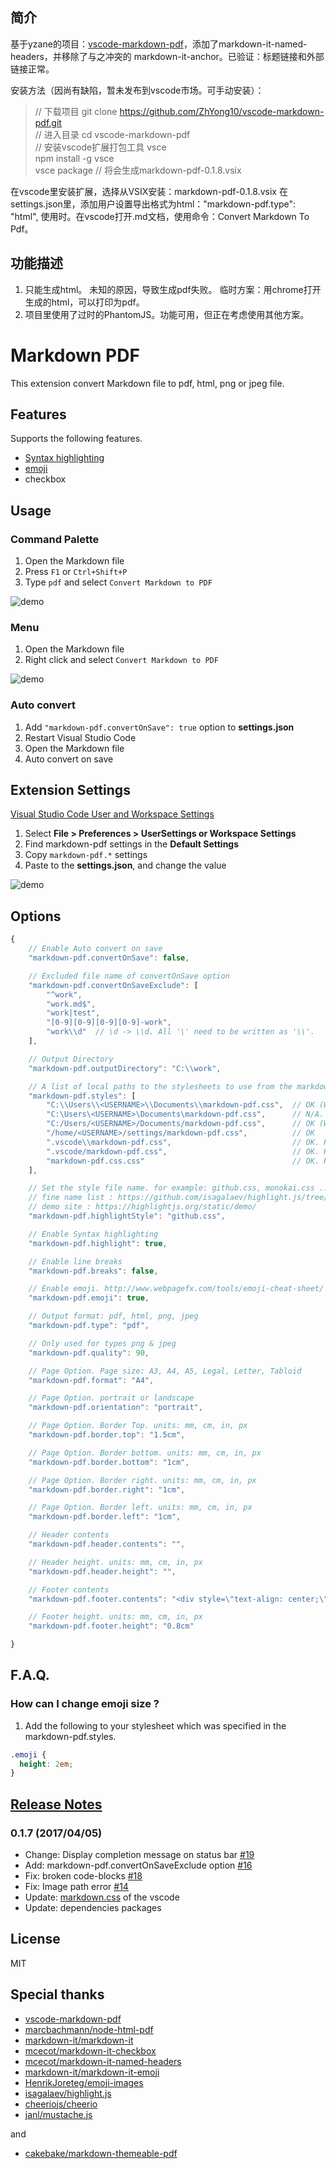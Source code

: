 ## 简介

基于yzane的项目：[vscode-markdown-pdf](https://github.com/yzane/vscode-markdown-pdf)，添加了markdown-it-named-headers，并移除了与之冲突的 markdown-it-anchor。已验证：标题链接和外部链接正常。

安装方法（因尚有缺陷，暂未发布到vscode市场。可手动安装）：
> // 下载项目
> git clone https://github.com/ZhYong10/vscode-markdown-pdf.git <br>
> // 进入目录
> cd vscode-markdown-pdf <br>
> // 安装vscode扩展打包工具 vsce <br>
> npm install -g vsce <br>
> vsce package // 将会生成markdown-pdf-0.1.8.vsix <br>

在vscode里安装扩展，选择从VSIX安装：markdown-pdf-0.1.8.vsix
在settings.json里，添加用户设置导出格式为html："markdown-pdf.type": "html",
使用时。在vscode打开.md文档，使用命令：Convert Markdown To Pdf。

## 功能描述

1. 只能生成html。
未知的原因，导致生成pdf失败。
临时方案：用chrome打开生成的html，可以打印为pdf。
2. 项目里使用了过时的PhantomJS。功能可用，但正在考虑使用其他方案。

# Markdown PDF

This extension convert Markdown file to pdf, html, png or jpeg file.

## Features

Supports the following features.
* [Syntax highlighting](https://highlightjs.org/static/demo/)
* [emoji](http://www.webpagefx.com/tools/emoji-cheat-sheet/)
* checkbox

## Usage

### Command Palette

1. Open the Markdown file
1. Press `F1` or `Ctrl+Shift+P`
1. Type `pdf` and select `Convert Markdown to PDF`

![demo](https://raw.githubusercontent.com/yzane/vscode-markdown-pdf/master/images/usage1.gif)

### Menu

1. Open the Markdown file
1. Right click and select `Convert Markdown to PDF`

![demo](https://raw.githubusercontent.com/yzane/vscode-markdown-pdf/master/images/usage2.gif)

### Auto convert

1. Add `"markdown-pdf.convertOnSave": true` option to **settings.json**
1. Restart Visual Studio Code
1. Open the Markdown file
1. Auto convert on save

## Extension Settings

[Visual Studio Code User and Workspace Settings](https://code.visualstudio.com/docs/customization/userandworkspace)

1. Select **File > Preferences > UserSettings or Workspace Settings**
1. Find markdown-pdf settings in the **Default Settings**
1. Copy `markdown-pdf.*` settings
1. Paste to the **settings.json**, and change the value

![demo](https://raw.githubusercontent.com/yzane/vscode-markdown-pdf/master/images/settings.gif)

## Options

```javascript
{
	// Enable Auto convert on save
	"markdown-pdf.convertOnSave": false,

	// Excluded file name of convertOnSave option
	"markdown-pdf.convertOnSaveExclude": [
		"^work",
		"work.md$",
		"work|test",
		"[0-9][0-9][0-9][0-9]-work",
		"work\\d"  // \d -> \\d. All '\' need to be written as '\\'.
	],

	// Output Directory
	"markdown-pdf.outputDirectory": "C:\\work",

	// A list of local paths to the stylesheets to use from the markdown-pdf
	"markdown-pdf.styles": [
		"C:\\Users\\<USERNAME>\\Documents\\markdown-pdf.css",  // OK (Windows)
		"C:\Users\<USERNAME>\Documents\markdown-pdf.css",      // N/A. All '\' need to be written as '\\'. (Windows)
		"C:/Users/<USERNAME>/Documents/markdown-pdf.css",      // OK (Windows)
		"/home/<USERNAME>/settings/markdown-pdf.css",          // OK
		".vscode\\markdown-pdf.css",                           // OK. Relative path (Windows)
		".vscode/markdown-pdf.css",                            // OK. Relative path
		"markdown-pdf.css.css"                                 // OK. Relative path
	],

	// Set the style file name. for example: github.css, monokai.css ...
	// fine name list : https://github.com/isagalaev/highlight.js/tree/master/src/styles
	// demo site : https://highlightjs.org/static/demo/
	"markdown-pdf.highlightStyle": "github.css",

	// Enable Syntax highlighting
	"markdown-pdf.highlight": true,

	// Enable line breaks
	"markdown-pdf.breaks": false,

	// Enable emoji. http://www.webpagefx.com/tools/emoji-cheat-sheet/
	"markdown-pdf.emoji": true,

	// Output format: pdf, html, png, jpeg
	"markdown-pdf.type": "pdf",

	// Only used for types png & jpeg
	"markdown-pdf.quality": 90,

	// Page Option. Page size: A3, A4, A5, Legal, Letter, Tabloid
	"markdown-pdf.format": "A4",

	// Page Option. portrait or landscape
	"markdown-pdf.orientation": "portrait",

	// Page Option. Border Top. units: mm, cm, in, px
	"markdown-pdf.border.top": "1.5cm",

	// Page Option. Border bottom. units: mm, cm, in, px
	"markdown-pdf.border.bottom": "1cm",

	// Page Option. Border right. units: mm, cm, in, px
	"markdown-pdf.border.right": "1cm",

	// Page Option. Border left. units: mm, cm, in, px
	"markdown-pdf.border.left": "1cm",

	// Header contents
	"markdown-pdf.header.contents": "",

	// Header height. units: mm, cm, in, px
	"markdown-pdf.header.height": "",

	// Footer contents
	"markdown-pdf.footer.contents": "<div style=\"text-align: center;\">{{page}}/{{pages}}</div>",

	// Footer height. units: mm, cm, in, px
	"markdown-pdf.footer.height": "0.8cm"

}
```


## F.A.Q.

### How can I change emoji size ?

1. Add the following to your stylesheet which was specified in the markdown-pdf.styles.

```css
.emoji {
  height: 2em;
}
```


## [Release Notes](https://github.com/yzane/vscode-markdown-pdf/blob/master/CHANGELOG.md)

### 0.1.7 (2017/04/05)
* Change: Display completion message on status bar [#19](https://github.com/yzane/vscode-markdown-pdf/issues/19)
* Add: markdown-pdf.convertOnSaveExclude option [#16](https://github.com/yzane/vscode-markdown-pdf/issues/16)
* Fix: broken code-blocks [#18](https://github.com/yzane/vscode-markdown-pdf/pull/18)
* Fix: Image path error [#14](https://github.com/yzane/vscode-markdown-pdf/issues/14)
* Update: [markdown.css](https://github.com/Microsoft/vscode/blob/master/extensions/markdown/media/markdown.css) of the vscode
* Update: dependencies packages


## License

MIT


## Special thanks
* [vscode-markdown-pdf](https://github.com/yzane/vscode-markdown-pdf)
* [marcbachmann/node-html-pdf](https://github.com/marcbachmann/node-html-pdf)
* [markdown-it/markdown-it](https://github.com/markdown-it/markdown-it)
* [mcecot/markdown-it-checkbox](https://github.com/mcecot/markdown-it-checkbox)
* [mcecot/markdown-it-named-headers](https://github.com/leff/markdown-it-named-headers)
* [markdown-it/markdown-it-emoji](https://github.com/markdown-it/markdown-it-emoji)
* [HenrikJoreteg/emoji-images](https://github.com/HenrikJoreteg/emoji-images)
* [isagalaev/highlight.js](https://github.com/isagalaev/highlight.js)
* [cheeriojs/cheerio](https://github.com/cheeriojs/cheerio)
* [janl/mustache.js](https://github.com/janl/mustache.js)


and


* [cakebake/markdown-themeable-pdf](https://github.com/cakebake/markdown-themeable-pdf)

